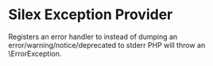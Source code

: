 Silex Exception Provider
==============================

Registers an error handler to instead of dumping an error/warning/notice/deprecated to stderr PHP will throw an \ErrorException.
